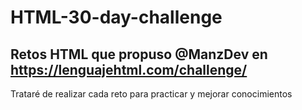 # **HTML-30-day-challenge**
## Retos HTML que propuso @ManzDev en https://lenguajehtml.com/challenge/ 

Trataré de realizar cada reto para practicar y mejorar conocimientos 

